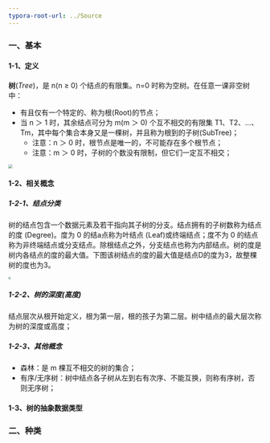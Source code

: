 ```yaml
---
typora-root-url: ../Source
---
```


### 一、基本

#### 1-1、定义

**树**(*Tree*)，是 n(n ≥ 0) 个结点的有限集。n=0 时称为空树。在任意一课非空树中：

- 有且仅有一个特定的、称为根(Root)的节点；
- 当 n ＞ 1 时，其余结点可分为 m(m ＞ 0) 个互不相交的有限集 T1、T2、...、Tm，其中每个集合本身又是一棵树，并且称为根到的子树(SubTree)；
  - 注意：n ＞ 0 时，根节点是唯一的，不可能存在多个根节点；
  - 注意：m ＞ 0 时，子树的个数没有限制，但它们一定互不相交；

<img src="/Image/Algorithm/Tree/1.png" style="zoom:50%;" />

#### 1-2、相关概念

##### 1-2-1、结点分类

​	树的结点包含一个数据元素及若干指向其子树的分支。结点拥有的子树数称为结点的度 (Degree)。度为 0 的结a点称为叶结点 (Leaf)或终端结点；度不为 0 的结点称为非终端结点或分支结点。除根结点之外，分支结点也称为内部结点。树的度是树内各结点的度的最大值。下图该树结点的度的最大值是结点D的度为3，故整棵树的度也为3。

<img src="/Image/Algorithm/Tree/2.png" style="zoom:30%;" />

##### 1-2-2、树的深度(高度)

​	结点层次从根开始定义，根为第一层，根的孩子为第二层。树中结点的最大层次称为树的深度或高度；

##### 1-2-3、其他概念

- 森林：是 m 棵互不相交的树的集合；
- 有序/无序树：树中结点各子树从左到右有次序、不能互换，则称有序树，否则无序树；

#### 1-3、树的抽象数据类型



### 二、种类

